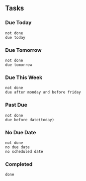 ## Tasks
### Due Today
```tasks
not done
due today
```
### Due Tomorrow
```tasks
not done
due tomorrow
```
### Due This Week
```tasks
not done
due after monday and before friday

```
### Past Due
```tasks
not done
due before date(today)
```
### No Due Date
```tasks
not done
no due date
no scheduled date
```
### Completed
```tasks
done
```
